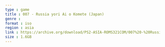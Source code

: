 ```yaml
---
type : game
title : 007 - Russia yori Ai o Komete (Japan)
genre : 
format : iso
region : asia
link : https://archive.org/download/PS2-ASIA-ROMS321COM/007%20-%20Russia%20yori%20Ai%20o%20Komete%20%28Japan%29.7z
size : 1.6GB
---
```

